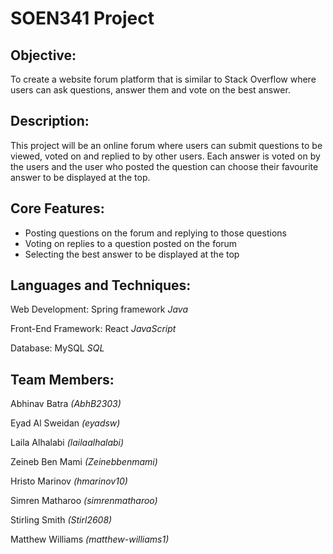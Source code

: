 # SOEN341 Project

## Objective:
To create a website forum platform that is similar to Stack Overflow where users can 
ask questions, answer them and vote on the best answer.

## Description:
This project will be an online forum where users can submit questions to be viewed, voted on
and replied to by other users. Each answer is voted on by the users and the user who posted
the question can choose their favourite answer to be displayed at the top.

## Core Features:
* Posting questions on the forum and replying to those questions
* Voting on replies to a question posted on the forum
* Selecting the best answer to be displayed at the top

## Languages and Techniques:
Web Development: Spring framework *Java*

Front-End Framework: React *JavaScript*

Database: MySQL *SQL*

## Team Members: 
Abhinav Batra *(AbhB2303)*

Eyad Al Sweidan *(eyadsw)*

Laila Alhalabi *(lailaalhalabi)*

Zeineb Ben Mami *(Zeinebbenmami)*

Hristo Marinov *(hmarinov10)*

Simren Matharoo *(simrenmatharoo)*

Stirling Smith  *(Stirl2608)*

Matthew Williams *(matthew-williams1)*
